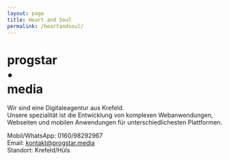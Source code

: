 ```yaml
---
layout: page
title: Heart and Soul
permalink: /heartandsoul/
---
```


<h1>progstar<div>•</div>media</h1>
<p>Wir sind eine Digitaleagentur aus Krefeld.<br />
  Unsere spezialität ist die Entwicklung von komplexen Webanwendungen,<br />
  Webseiten und mobilen Anwendungen für unterschiedlichesten Plattformen.<br />
</p>
<p>
  Mobil/WhatsApp: 0160/98292967 <br />
  Email: <a href="mailto:kontakt@progstar.media">kontakt@progstar.media</a> <br />
  Standort: Krefeld/H&uuml;ls
</p>
